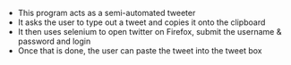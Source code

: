 * This program acts as a semi-automated tweeter
* It asks the user to type out a tweet and copies it onto the clipboard
* It then uses selenium to open twitter on Firefox, submit the username & password and login
* Once that is done, the user can paste the tweet into the tweet box